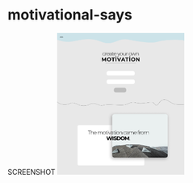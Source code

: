 # motivational-says
SCREENSHOT
<img 
    src="./Slide 16_9 - 1.jpg" 
    alt="Alt text" 
    style="width: 50%"
    >

